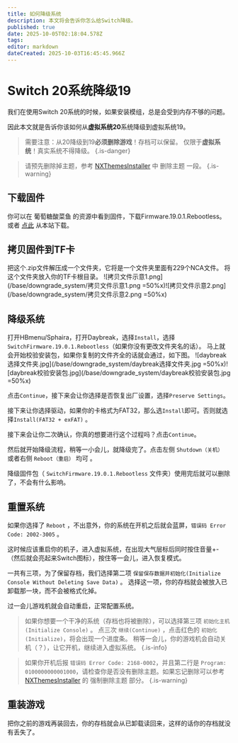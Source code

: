 ```yaml
---
title: 如何降级系统
description: 本文将会告诉你怎么给Switch降级。
published: true
date: 2025-10-05T02:18:04.578Z
tags: 
editor: markdown
dateCreated: 2025-10-03T16:45:45.966Z
---
```


# Switch 20系统降级19

我们在使用Switch 20系统的时候，如果安装模组，总是会受到内存不够的问题。

因此本文就是告诉你该如何从**虚拟系统20**系统降级到虚拟系统19。

> 需要注意：从20降级到19**必须删除游戏**！存档可以保留。
仅限于**虚拟系统**！真实系统不得降级。
{.is-danger}

> 请预先删除掉主题，参考 [NXThemesInstaller](/NXThemesInstaller) 中 删除主题 一段。
{.is-warning}


## 下载固件
你可以在 葡萄糖酸菜鱼 的资源中看到固件，下载Firmware.19.0.1.Rebootless。或者 [点此](https://dl.awa.cool/huangsam04/SwitchFirmware.19.0.1.Rebootless.zip) 从本站下载。

## 拷贝固件到TF卡
把这个.zip文件解压成一个文件夹，它将是一个文件夹里面有229个NCA文件。
将这个文件夹放入你的TF卡根目录。
![拷贝文件示意1.png](/base/downgrade_system/拷贝文件示意1.png =50%x)![拷贝文件示意2.png](/base/downgrade_system/拷贝文件示意2.png =50%x)

## 降级系统
打开HBmenu/Sphaira，打开Daybreak，选择`Install`，选择`SwitchFirmware.19.0.1.Rebootless`（如果你没有更改文件夹名的话）。
马上就会开始校验安装包，如果你复制的文件齐全的话就会通过，如下图。
![daybreak选择文件夹.jpg](/base/downgrade_system/daybreak选择文件夹.jpg =50%x)![daybreak校验安装包.jpg](/base/downgrade_system/daybreak校验安装包.jpg =50%x)

点击`Continue`，接下来会让你选择是否恢复出厂设置，选择`Preserve Settings`。

接下来让你选择驱动，如果你的卡格式为FAT32，那么选`Install`即可。否则就选择`Install(FAT32 + exFAT)` 。

接下来会让你二次确认，你真的想要进行这个过程吗？点击`Continue`。

然后就开始降级流程，稍等一小会儿，就降级完了。点击左侧 `Shutdown（关机）` 或者右侧 `Reboot（重启）` 均可 。

降级固件包（ `SwitchFirmware.19.0.1.Rebootless` 文件夹）使用完后就可以删除了，不会有什么影响。

## 重置系统
如果你选择了 `Reboot` ，不出意外，你的系统在开机之后就会蓝屏，`错误码 Error Code: 2002-3005` 。

这时候应该重启你的机子，进入虚拟系统，在出现大气层标后同时按住音量+-（然后就会亮起来Switch图标），按住等一会儿，进入恢复模式。

一共有三项，为了保留存档，我们选择第二项 `保留保存数据并初始化(Initialize Console Without Deleting Save Data)` 。
选择这一项，你的存档就会被放入已卸载那一块，而不会被格式化掉。

过一会儿游戏机就会自动重启，正常配置系统。

> 如果你想要一个干净的系统（存档也将被删除），可以选择第三项 `初始化主机(Initialize Console)` 。
点三次 `继续(Continue)` ，点击红色的 `初始化(Initialize)`，将会出现一个进度条。
稍等一会儿，你的游戏机会自动关机（？），让它开机，继续进入虚拟系统。
{.is-info}

> 如果你开机后报 `错误码 Error Code: 2168-0002`，并且第二行是 `Program: 0100000000001000`，请检查你是否没有删除主题。如果忘记删除可以参考 [NXThemesInstaller](/NXThemesInstaller) 的 强制删除主题 部分。
{.is-warning}

## 重装游戏
把你之前的游戏再装回去，你的存档就会从已卸载读回来，这样的话你的存档就没有丢失了。

